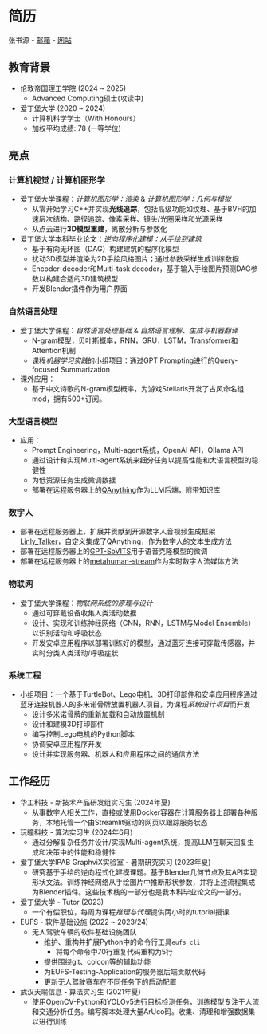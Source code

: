 # 简历

张书源 - [邮箱](rayzhang707@gmail.com) - [网站](sanbingyouyong.github.io)

## 教育背景

- 伦敦帝国理工学院 (2024 ~ 2025)
  - Advanced Computing硕士(攻读中)
- 爱丁堡大学 (2020 ~ 2024)
  - 计算机科学学士（With Honours）
  - 加权平均成绩: 78 (一等学位)

## 亮点

### 计算机视觉 / 计算机图形学

- 爱丁堡大学课程：*计算机图形学：渲染* & *计算机图形学：几何与模拟*
  - 从零开始学习C++并实现**光线追踪**，包括高级功能如纹理、基于BVH的加速层次结构、路径追踪、像素采样、镜头/光圈采样和光源采样
  - 从点云进行**3D模型重建**，离散分析与参数化
- 爱丁堡大学本科毕业论文：*逆向程序化建模：从手绘到建筑*
  - 基于有向无环图（DAG）构建建筑的程序化模型
  - 扰动3D模型并渲染为2D手绘风格图片；通过参数采样生成训练数据
  - Encoder-decoder和Multi-task decoder，基于输入手绘图片预测DAG参数以构建合适的3D建筑模型
  - 开发Blender插件作为用户界面

### 自然语言处理

- 爱丁堡大学课程：*自然语言处理基础* & *自然语言理解、生成与机器翻译*
  - N-gram模型，贝叶斯概率，RNN，GRU，LSTM，Transformer和Attention机制
  - 课程*机器学习实践*的小组项目：通过GPT Prompting进行的Query-focused Summarization
- 课外应用：
  - 基于中文诗歌的N-gram模型概率，为游戏Stellaris开发了古风命名组mod，拥有500+订阅。

### 大型语言模型

- 应用：
  - Prompt Engineering，Multi-agent系统，OpenAI API，Ollama API
  - 通过设计和实现Multi-agent系统来细分任务以提高性能和大语言模型的稳健性
  - 为低资源任务生成微调数据
  - 部署在远程服务器上的[QAnything](https://github.com/netease-youdao/QAnything)作为LLM后端，附带知识库

### 数字人

- 部署在远程服务器上，扩展并贡献到开源数字人音视频生成框架[Linly_Talker](https://github.com/Kedreamix/Linly-Talker)，自定义集成了QAnything，作为数字人的文本生成方法
- 部署在远程服务器上的[GPT-SoVITS](https://github.com/RVC-Boss/GPT-SoVITS)用于语音克隆模型的微调
- 部署在远程服务器上的[metahuman-stream](https://github.com/lipku/metahuman-stream)作为实时数字人流媒体方法

### 物联网

- 爱丁堡大学课程：*物联网系统的原理与设计*
  - 通过可穿戴设备收集人类活动数据
  - 设计、实现和训练神经网络（CNN，RNN，LSTM与Model Ensemble）以识别活动和呼吸状态
  - 开发安卓应用程序以部署训练好的模型，通过蓝牙连接可穿戴传感器，并实时分类人类活动/呼吸症状

### 系统工程

- 小组项目：一个基于TurtleBot、Lego电机、3D打印部件和安卓应用程序通过蓝牙连接机器人的多米诺骨牌放置机器人项目，为课程*系统设计项目*而开发
  - 设计多米诺骨牌的重新加载和自动放置机制
  - 设计和建模3D打印部件
  - 编写控制Lego电机的Python脚本
  - 协调安卓应用程序开发
  - 设计并实现服务器、机器人和应用程序之间的通信方法

## 工作经历

- 华工科技 - 新技术产品研发组实习生 (2024年夏)
  - 从事数字人相关工作，直接或使用Docker容器在计算服务器上部署各种服务，本地托管一个由Streamlit驱动的网页以跟踪服务状态
- 玩瞳科技 - 算法实习生 (2024年6月)
  - 通过分解复杂任务并设计/实现Multi-agent系统，提高LLM在聊天回复生成和决策中的性能和稳健性
- 爱丁堡大学IPAB GraphviX实验室 - 暑期研究实习 (2023年夏)
  - 研究基于手绘的逆向程式化建模课题。基于Blender几何节点及其API实现形状文法。训练神经网络从手绘图片中推断形状参数，并将上述流程集成为Blender插件。这些技术栈的一部分也是我本科毕业论文的一部分。
- 爱丁堡大学 - Tutor (2023)
  - 一个有偿职位，每周为课程*推理与代理*提供两小时的tutorial授课
- EUFS - 软件基础设施 (2022 ~ 2023/24)
  - 无人驾驶车辆的软件基础设施团队
    - 维护、重构并扩展Python中的命令行工具`eufs_cli`
      - 将每个命令中70行重复代码重构为5行
    - 提供围绕git、colcon等的辅助功能
    - 为EUFS-Testing-Application的服务器后端贡献代码
    - 更新无人驾驶赛车在不同任务下的启动配置
- 武汉天喻信息 - 算法实习生 (2021年夏)
  - 使用OpenCV-Python和YOLOv5进行目标检测任务，训练模型专注于人流和交通分析任务。编写脚本处理大量ArUco码。收集、清理和增强数据集以进行训练

